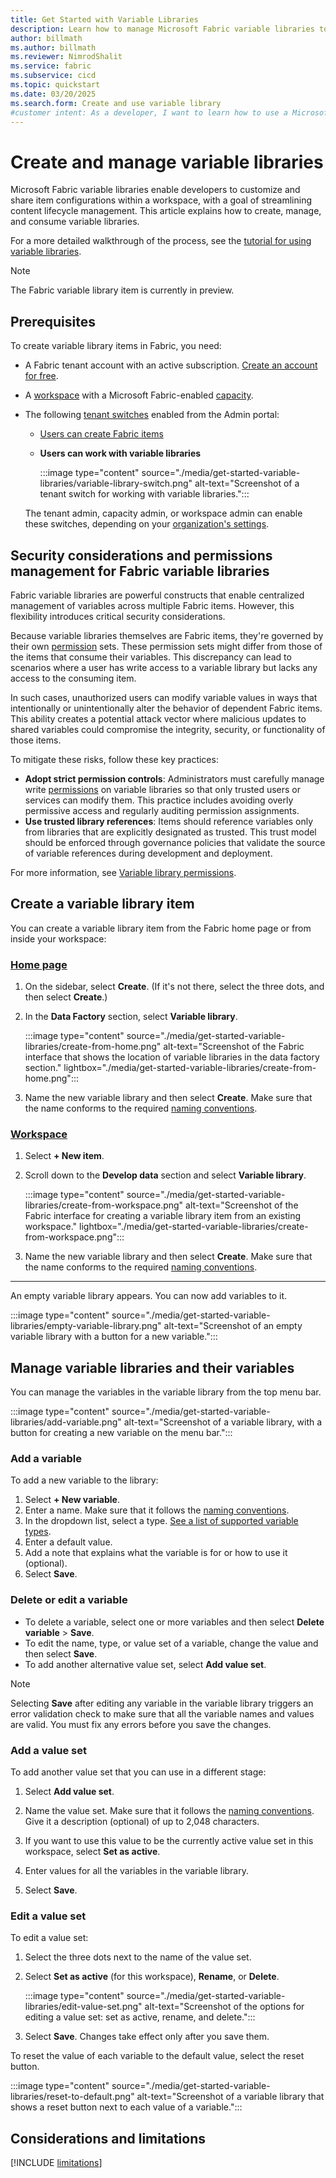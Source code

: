 ```yaml
---
title: Get Started with Variable Libraries
description: Learn how to manage Microsoft Fabric variable libraries to customize and share item configurations in a workspace.
author: billmath
ms.author: billmath
ms.reviewer: NimrodShalit
ms.service: fabric
ms.subservice: cicd
ms.topic: quickstart
ms.date: 03/20/2025
ms.search.form: Create and use variable library
#customer intent: As a developer, I want to learn how to use a Microsoft Fabric variable library to customize and share item configurations in a workspace, so that I can manage my content lifecycle.
---
```


# Create and manage variable libraries

Microsoft Fabric variable libraries enable developers to customize and share item configurations within a workspace, with a goal of streamlining content lifecycle management. This article explains how to create, manage, and consume variable libraries.

For a more detailed walkthrough of the process, see the [tutorial for using variable libraries](./tutorial-variable-library.md).

> [!NOTE]
> The Fabric variable library item is currently in preview.

## Prerequisites

To create variable library items in Fabric, you need:

* A Fabric tenant account with an active subscription. [Create an account for free](../../get-started/fabric-trial.md).
* A [workspace](../../get-started/create-workspaces.md) with a Microsoft Fabric-enabled [capacity](../../enterprise/licenses.md#capacity).
* The following [tenant switches](../../admin/about-tenant-settings.md) enabled from the Admin portal:
  * [Users can create Fabric items](../../admin/fabric-switch.md)
  * **Users can work with variable libraries**

    :::image type="content" source="./media/get-started-variable-libraries/variable-library-switch.png" alt-text="Screenshot of a tenant switch for working with variable libraries.":::

  The tenant admin, capacity admin, or workspace admin can enable these switches, depending on your [organization's settings](../../admin/delegate-settings.md).

## Security considerations and permissions management for Fabric variable libraries

Fabric variable libraries are powerful constructs that enable centralized management of variables across multiple Fabric items. However, this flexibility introduces critical security considerations.

Because variable libraries themselves are Fabric items, they're governed by their own [permission](./variable-library-permissions.md) sets. These permission sets might differ from those of the items that consume their variables. This discrepancy can lead to scenarios where a user has write access to a variable library but lacks any access to the consuming item.

In such cases, unauthorized users can modify variable values in ways that intentionally or unintentionally alter the behavior of dependent Fabric items. This ability creates a potential attack vector where malicious updates to shared variables could compromise the integrity, security, or functionality of those items.

To mitigate these risks, follow these key practices:

* **Adopt strict permission controls**: Administrators must carefully manage write [permissions](./variable-library-permissions.md) on variable libraries so that only trusted users or services can modify them. This practice includes avoiding overly permissive access and regularly auditing permission assignments.
* **Use trusted library references**: Items should reference variables only from libraries that are explicitly designated as trusted. This trust model should be enforced through governance policies that validate the source of variable references during development and deployment.

For more information, see [Variable library permissions](./variable-library-permissions.md).

## Create a variable library item

You can create a variable library item from the Fabric home page or from inside your workspace:

### [Home page](#tab/home-page)

1. On the sidebar, select **Create**. (If it's not there, select the three dots, and then select **Create**.)

1. In the **Data Factory** section, select **Variable library**.

   :::image type="content" source="./media/get-started-variable-libraries/create-from-home.png" alt-text="Screenshot of the Fabric interface that shows the location of variable libraries in the data factory section." lightbox="./media/get-started-variable-libraries/create-from-home.png":::

1. Name the new variable library and then select **Create**. Make sure that the name conforms to the required [naming conventions](./variable-types.md#variable-library-name).

### [Workspace](#tab/workspace)

1. Select **+ New item**.
1. Scroll down to the **Develop data** section and select **Variable library**.

   :::image type="content" source="./media/get-started-variable-libraries/create-from-workspace.png" alt-text="Screenshot of the Fabric interface for creating a variable library item from an existing workspace." lightbox="./media/get-started-variable-libraries/create-from-workspace.png":::

1. Name the new variable library and then select **Create**. Make sure that the name conforms to the required [naming conventions](./variable-types.md#variable-library-name).

---

An empty variable library appears. You can now add variables to it.

:::image type="content" source="./media/get-started-variable-libraries/empty-variable-library.png" alt-text="Screenshot of an empty variable library with a button for a new variable.":::

## Manage variable libraries and their variables

You can manage the variables in the variable library from the top menu bar.

:::image type="content" source="./media/get-started-variable-libraries/add-variable.png" alt-text="Screenshot of a variable library, with a button for creating a new variable on the menu bar.":::

### Add a variable

To add a new variable to the library:

1. Select **+ New variable**.
1. Enter a name. Make sure that it follows the [naming conventions](./variable-types.md#variable-name).
1. In the dropdown list, select a type. [See a list of supported variable types](./variable-types.md#variable-types).
1. Enter a default value.
1. Add a note that explains what the variable is for or how to use it (optional).
1. Select **Save**.

### Delete or edit a variable

* To delete a variable, select one or more variables and then select **Delete variable** > **Save**.
* To edit the name, type, or value set of a variable, change the value and then select **Save**.
* To add another alternative value set, select **Add value set**.

> [!NOTE]
> Selecting **Save** after editing any variable in the variable library triggers an error validation check to make sure that all the variable names and values are valid. You must fix any errors before you save the changes.

### Add a value set

To add another value set that you can use in a different stage:

1. Select **Add value set**.

1. Name the value set. Make sure that it follows the [naming conventions](./variable-types.md#variable-types). Give it a description (optional) of up to 2,048 characters.

1. If you want to use this value to be the currently active value set in this workspace, select **Set as active**.

1. Enter values for all the variables in the variable library.

1. Select **Save**.

### Edit a value set

To edit a value set:

1. Select the three dots next to the name of the value set.

1. Select **Set as active** (for this workspace), **Rename**, or **Delete**.

   :::image type="content" source="./media/get-started-variable-libraries/edit-value-set.png" alt-text="Screenshot of the options for editing a value set: set as active, rename, and delete.":::

1. Select **Save**. Changes take effect only after you save them.

To reset the value of each variable to the default value, select the reset button.

:::image type="content" source="./media/get-started-variable-libraries/reset-to-default.png" alt-text="Screenshot of a variable library that shows a reset button next to each value of a variable.":::

## Considerations and limitations

[!INCLUDE [limitations](../includes/variable-library-limitations.md)]
